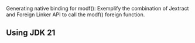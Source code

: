 Generating native binding for modf():
Exemplify the combination of Jextract and Foreign Linker API to call the modf() foreign function.

## Using JDK 21